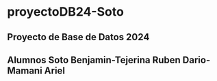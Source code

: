 # proyectoDB24-Soto
## Proyecto de Base de Datos 2024
## Alumnos Soto Benjamin-Tejerina Ruben Dario-Mamani Ariel

